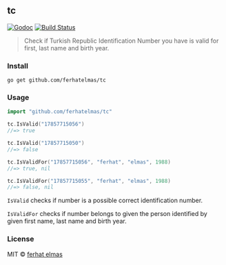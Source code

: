 ## tc

[![Godoc](http://img.shields.io/badge/godoc-reference-blue.svg?style=flat)](https://godoc.org/github.com/ferhatelmas/tc)
[![Build Status](https://travis-ci.org/ferhatelmas/tc?branch=master)](https://travis-ci.org/ferhatelmas/tc)

> Check if Turkish Republic Identification Number you have is valid for first, last name and birth year.

### Install

```
go get github.com/ferhatelmas/tc
```

### Usage

```go
import "github.com/ferhatelmas/tc"

tc.IsValid("17857715056")
//=> true

tc.IsValid("17857715050")
//=> false

tc.IsValidFor("17857715056", "ferhat", "elmas", 1988)
//=> true, nil

tc.IsValidFor("17857715055", "ferhat", "elmas", 1988)
//=> false, nil
```

`IsValid` checks if number is a possible correct identification number.

`IsValidFor` checks if number belongs to given the person identified by given first name, last name and birth year.

### License

MIT © [ferhat elmas](http://ferhatelmas.com)

